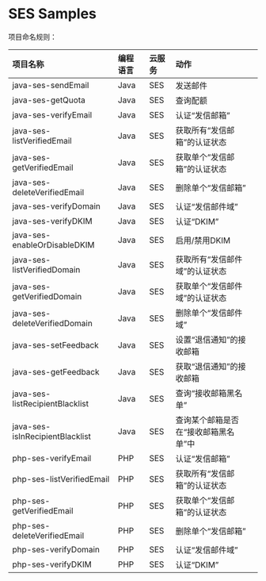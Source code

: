 # SES Samples

项目命名规则：

| 项目名称 | 编程语言 | 云服务 | 动作 |
| :-- | :-- | :-- | :-- |
| java-ses-sendEmail | Java | SES | 发送邮件 |
| java-ses-getQuota | Java | SES | 查询配额 |
| java-ses-verifyEmail | Java | SES | 认证“发信邮箱” |
| java-ses-listVerifiedEmail | Java | SES | 获取所有“发信邮箱”的认证状态 |
| java-ses-getVerifiedEmail | Java | SES | 获取单个“发信邮箱”的认证状态 |
| java-ses-deleteVerifiedEmail | Java | SES | 删除单个“发信邮箱” |
| java-ses-verifyDomain | Java | SES | 认证“发信邮件域” |
| java-ses-verifyDKIM | Java | SES | 认证“DKIM” |
| java-ses-enableOrDisableDKIM | Java | SES | 启用/禁用DKIM |
| java-ses-listVerifiedDomain | Java | SES | 获取所有“发信邮件域”的认证状态 |
| java-ses-getVerifiedDomain | Java | SES | 获取单个“发信邮件域”的认证状态 |
| java-ses-deleteVerifiedDomain | Java | SES | 删除单个“发信邮件域” |
| java-ses-setFeedback | Java | SES | 设置“退信通知”的接收邮箱 |
| java-ses-getFeedback | Java | SES | 获取“退信通知”的接收邮箱 |
| java-ses-listRecipientBlacklist | Java | SES | 查询“接收邮箱黑名单” |
| java-ses-isInRecipientBlacklist | Java | SES | 查询某个邮箱是否在“接收邮箱黑名单”中 |
| php-ses-verifyEmail | PHP | SES | 认证“发信邮箱” |
| php-ses-listVerifiedEmail | PHP | SES | 获取所有“发信邮箱”的认证状态 |
| php-ses-getVerifiedEmail | PHP | SES | 获取单个“发信邮箱”的认证状态 |
| php-ses-deleteVerifiedEmail | PHP | SES | 删除单个“发信邮箱” |
| php-ses-verifyDomain | PHP | SES | 认证“发信邮件域” |
| php-ses-verifyDKIM | PHP | SES | 认证“DKIM” |